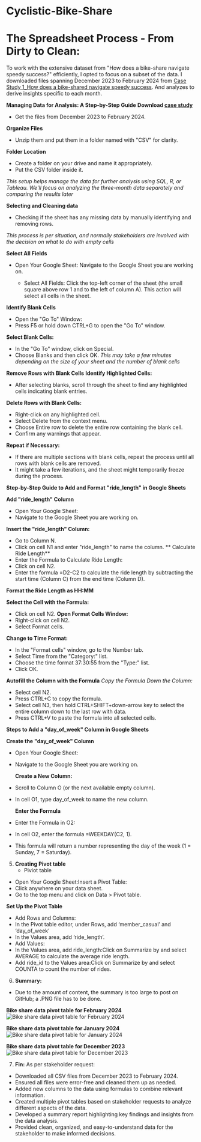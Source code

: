 # Cyclistic-Bike-Share

# The Spreadsheet Process - From Dirty to Clean: 
To work with the extensive dataset from "How does a bike-share navigate speedy success?" efficiently, I opted to focus on a subset of the data. I downloaded files spanning December 2023 to February 2024 from [Case Study 1_How does a bike-shared navigate speedy success](https://www.coursera.org/api/rest/v1/asset/download/pdf/1XKhm37HS9iPXHfAIEBaRQ?pageStart=&pageEnd=). And  analyzes to derive insights specific to each month.

**Managing Data for Analysis: A Step-by-Step Guide**
**Download [case study](https://www.coursera.org/api/rest/v1/asset/download/pdf/1XKhm37HS9iPXHfAIEBaRQ?pageStart=&pageEnd=)**
* Get the files from December 2023 to February 2024.
  
**Organize Files**
*  Unzip them and put them in a folder named with "CSV" for clarity.

**Folder Location**
* Create a folder on your drive and name it appropriately.
* Put the CSV folder inside it.

*This setup helps manage the data for further analysis using SQL, R, or Tableau. We'll focus on analyzing the three-month data separately and comparing the results later*

**Selecting and Cleaning data**  
* Checking if the sheet has any missing data by manually identifying and removing rows.

*This process is per situation, and normally stakeholders are involved with the decision on what to do with empty cells*

**Select All Fields**
* Open Your Google Sheet:
   Navigate to the Google Sheet you are working on.

  * Select All Fields:
        Click the top-left corner of the sheet (the small square above row 1 and to the left of column A). This action will select all cells in the sheet.

**Identify Blank Cells**
* Open the "Go To" Window:
* Press F5 or hold down CTRL+G to open the "Go To" window.

**Select Blank Cells:**
* In the "Go To" window, click on Special.
* Choose Blanks and then click OK.
*This may take a few minutes depending on the size of your sheet and the number of blank cells*


**Remove Rows with Blank Cells**
**Identify Highlighted Cells:**
* After selecting blanks, scroll through the sheet to find any highlighted cells indicating blank entries.
  
 **Delete Rows with Blank Cells:**
* Right-click on any highlighted cell.
* Select Delete from the context menu.
* Choose Entire row to delete the entire row containing the blank cell.
* Confirm any warnings that appear.
  
**Repeat if Necessary:**
* If there are multiple sections with blank cells, repeat the process until all rows with blank cells are removed.
* It might take a few iterations, and the sheet might temporarily freeze during the process.



**Step-by-Step Guide to Add and Format "ride_length" in Google Sheets**

 **Add "ride_length" Column**
* Open Your Google Sheet:
* Navigate to the Google Sheet you are working on.
  
**Insert the "ride_length" Column:**
 * Go to Column N.
* Click on cell N1 and enter "ride_length" to name the column.
** Calculate Ride Length**
* Enter the Formula to Calculate Ride Length:
* Click on cell N2.
* Enter the formula =D2-C2 to calculate the ride length by subtracting the start time (Column C) from the end time (Column D).

**Format the Ride Length as HH:MM**

**Select the Cell with the Formula:**
* Click on cell N2.
**Open Format Cells Window:**
* Right-click on cell N2.
* Select Format cells.
  
**Change to Time Format:**
* In the "Format cells" window, go to the Number tab.
* Select Time from the "Category:" list.
* Choose the time format 37:30:55 from the "Type:" list.
* Click OK.
  
**Autofill the Column with the Formula**
 *Copy the Formula Down the Column:*
* Select cell N2.
* Press CTRL+C to copy the formula.
* Select cell N3, then hold CTRL+SHIFT+down-arrow key to select the entire column down to the last row with data.
* Press CTRL+V to paste the formula into all selected cells.

**Steps to Add a "day_of_week" Column in Google Sheets**

**Create the "day_of_week" Column**
* Open Your Google Sheet:
* Navigate to the Google Sheet you are working on.
  
  **Create a New Column:**
 * Scroll to Column O (or the next available empty column).
* In cell O1, type day_of_week to name the new column.
  
  **Enter the Formula**
* Enter the Formula in O2:
* In cell O2, enter the formula =WEEKDAY(C2, 1).
* This formula will return a number representing the day of the week (1 = Sunday, 7 = Saturday).

 5. **Creating Pivot table**
    * Piviot table
* Open Your Google Sheet:Insert a Pivot Table:
* Click anywhere on your data sheet.
* Go to the top menu and click on Data > Pivot table.

**Set Up the Pivot Table**
*  Add Rows and Columns:
* In the Pivot table editor, under Rows, add ‘member_casual’ and ‘day_of_week’ 
* In the Values area, add ‘ride_length’.
* Add Values:
* In the Values area, add ride_length:Click on Summarize by and select AVERAGE to calculate the average ride length.
* Add ride_id to the Values area:Click on Summarize by and select COUNTA to count the number of rides.

6. **Summary:**
* Due to the amount of content, the summary is too large to post on GitHub; a .PNG file has to be done.


**Bike share data pivot table for February 2024**
![Bike share data pivot table for February 2024](https://github.com/prajanal/Cyclistic-Bike-Share/assets/166857271/0e8b3824-af50-4007-bf1d-6632725a1446)


**Bike share data pivot table for January 2024**
![Bike share data pivot table for January 2024](https://github.com/prajanal/Cyclistic-Bike-Share/assets/166857271/2284461e-ed63-40e6-8ed5-f1939d42940e)


**Bike share data pivot table for December 2023** 
![Bike share data pivot table for December 2023](https://github.com/prajanal/Cyclistic-Bike-Share/assets/166857271/a0d68ed6-b3db-4fdd-bf62-efedd93d3a02)


7. **Fin:**
As per stakeholder request:
* Downloaded all CSV files from December 2023 to February 2024.
* Ensured all files were error-free and cleaned them up as needed.
* Added new columns to the data using formulas to combine relevant information.
* Created multiple pivot tables based on stakeholder requests to analyze different aspects of the data.
* Developed a summary report highlighting key findings and insights from the data analysis.
* Provided clean, organized, and easy-to-understand data for the stakeholder to make informed decisions.
  
